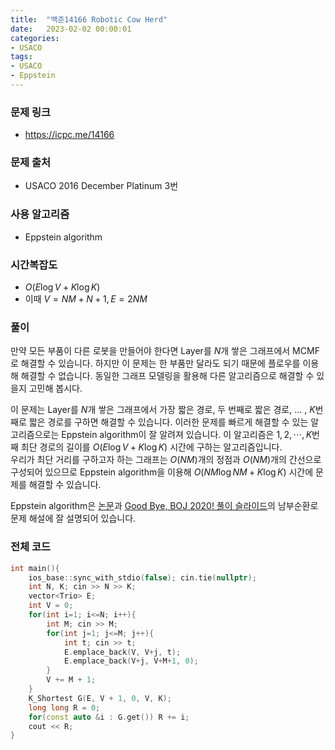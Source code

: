```yaml
---
title:  "백준14166 Robotic Cow Herd"
date:   2023-02-02 00:00:01
categories:
- USACO
tags:
- USACO
- Eppstein
---
```


### 문제 링크
* https://icpc.me/14166

### 문제 출처
* USACO 2016 December Platinum 3번

### 사용 알고리즘
* Eppstein algorithm

### 시간복잡도
* $O(E \log V + K \log K)$
* 이때 $V=NM+N+1, E=2NM$

### 풀이
만약 모든 부품이 다른 로봇을 만들어야 한다면 Layer를 $N$개 쌓은 그래프에서 MCMF로 해결할 수 있습니다. 하지만 이 문제는 한 부품만 달라도 되기 때문에 플로우를 이용해 해결할 수 없습니다. 동일한 그래프 모델링을 활용해 다른 알고리즘으로 해결할 수 있을지 고민해 봅시다.

이 문제는 Layer를 $N$개 쌓은 그래프에서 가장 짧은 경로, 두 번째로 짧은 경로, ... , $K$번째로 짧은 경로를 구하면 해결할 수 있습니다. 이러한 문제를 빠르게 해결할 수 있는 알고리즘으로는 Eppstein algorithm이 잘 알려져 있습니다. 이 알고리즘은 $1, 2, \cdots, K$번째 최단 경로의 길이를 $O(E \log V + K \log K)$ 시간에 구하는 알고리즘입니다.<br>
우리가 최단 거리를 구하고자 하는 그래프는 $O(NM)$개의 정점과 $O(NM)$개의 간선으로 구성되어 있으므로 Eppstein algorithm을 이용해 $O(NM \log NM + K \log K)$ 시간에 문제를 해결할 수 있습니다.

Eppstein algorithm은 [논문](https://www.ics.uci.edu/~eppstein/pubs/Epp-SJC-98.pdf)과 [Good Bye, BOJ 2020! 풀이 슬라이드](https://upload.acmicpc.net/5b5fb73b-62b1-4829-b6d6-1aff8979f1c2/)의 남부순환로 문제 해설에 잘 설명되어 있습니다.

### 전체 코드
```cpp
int main(){
    ios_base::sync_with_stdio(false); cin.tie(nullptr);
    int N, K; cin >> N >> K;
    vector<Trio> E;
    int V = 0;
    for(int i=1; i<=N; i++){
        int M; cin >> M;
        for(int j=1; j<=M; j++){
            int t; cin >> t;
            E.emplace_back(V, V+j, t);
            E.emplace_back(V+j, V+M+1, 0);
        }
        V += M + 1;
    }
    K_Shortest G(E, V + 1, 0, V, K);
    long long R = 0;
    for(const auto &i : G.get()) R += i;
    cout << R;
}
```
